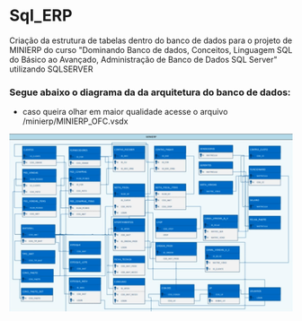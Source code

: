 # Sql_ERP
Criação da estrutura de tabelas dentro do banco de dados para o projeto de MINIERP  do curso "Dominando Banco de dados, Conceitos, Linguagem SQL do Básico ao Avançado, Administração de Banco de Dados SQL Server" utilizando SQLSERVER

### Segue abaixo o diagrama da da arquitetura do banco de dados:

- caso queira olhar em maior qualidade acesse o arquivo /minierp/MINIERP_OFC.vsdx

![imagem](schema.png)
